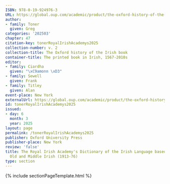 ```yaml
---
ISBN: 978-0-19-924976-3
URL: https://global.oup.com/academic/product/the-oxford-history-of-the-irish-book-volume-ii-9780199249763?cc=ge&lang=3n#
author:
- family: Toner
  given: Greg
categories: '202503'
chapter: 47
citation-key: tonerRoyalIrishAcademys2025
collection-number: v. 2
collection-title: The Oxford history of the Irish book
container-title: The printed book in Irish, 1567-2010s
editor:
- family: Ciardha
  given: "\xC9amonn \xD3"
- family: Sewell
  given: Frank
- family: Titley
  given: Alan
event-place: New York
externalUrl: https://global.oup.com/academic/product/the-oxford-history-of-the-irish-book-volume-ii-9780199249763?cc=ge&lang=3n#
id: tonerRoyalIrishAcademys2025
issued:
- day: 6
  month: 3
  year: 2025
layout: page
permalink: /tonerRoyalIrishAcademys2025
publisher: Oxford University Press
publisher-place: New York
review: 'false'
title: The Royal Irish Academy's Dictionary of the Irish Language based mainly on
  Old and Middle Irish (1913-76)
type: section
---
```

{% include sectionPageTemplate.html %}